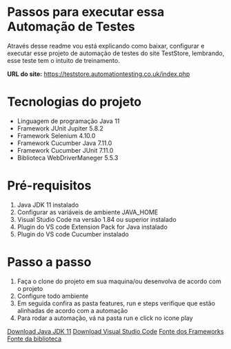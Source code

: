 # Passos para executar essa Automação de Testes

Através desse readme vou está explicando como baixar, configurar e executar esse projeto de automação de testes do site TestStore, lembrando, esse teste tem o intuito de treinamento.

**URL do site:** https://teststore.automationtesting.co.uk/index.php

# Tecnologias do projeto

 - Linguagem de programação Java 11
 - Framework JUnit Jupiter 5.8.2
 - Framework Selenium 4.10.0
 - Framework Cucumber Java 7.11.0
 - Framework Cucumber JUnit 7.11.0
 - Biblioteca WebDriverManeger 5.5.3

# Pré-requisitos

 1. Java JDK 11 instalado
 2. Configurar as variáveis de ambiente JAVA_HOME
 3. Visual Studio Code na versão 1.84 ou superior instalado
 4. Plugin do VS code Extension Pack for Java instalado
 5. Plugin do VS code Cucumber instalado

# Passo a passo 

 1. Faça o clone do projeto em sua maquina/ou desenvolva de acordo com o projeto
 2. Configure todo ambiente 
 3. Em seguida confira as pasta features, run e steps verifique que estão alinhadas de acordo com a automação
 4. Para rodar a automação, vá na pasta run e click no icone play

    
[Download Java JDK 11](https://www.oracle.com/br/java/technologies/javase/jdk11-archive-downloads.html)
[Download Visual Studio Code](https://code.visualstudio.com/)
[Fonte dos Frameworks](https://mvnrepository.com/) 
[Fonte da biblioteca](https://github.com/bonigarcia/webdrivermanager)

